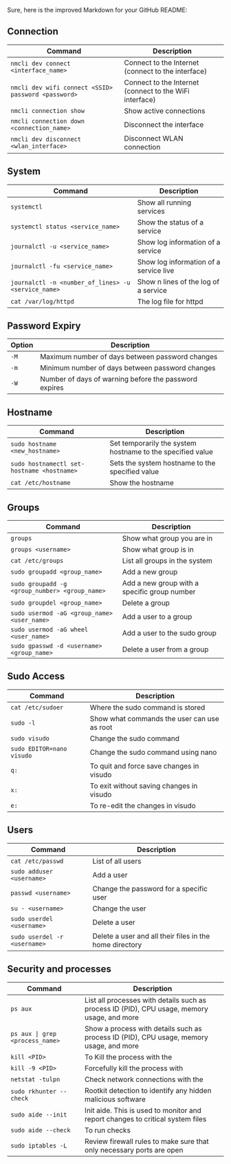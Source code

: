 Sure, here is the improved Markdown for your GitHub README:

## Connection

| Command                                     | Description                                           |
|---------------------------------------------|-------------------------------------------------------|
| `nmcli dev connect <interface_name>`         | Connect to the Internet (connect to the interface)    |
| `nmcli dev wifi connect <SSID> password <password>` | Connect to the Internet (connect to the WiFi interface)    |
| `nmcli connection show`                      | Show active connections                              |
| `nmcli connection down <connection_name>`    | Disconnect the interface                              |
| `nmcli dev disconnect <wlan_interface>`      | Disconnect WLAN connection                             |

## System

| Command                                     | Description                                           |
|---------------------------------------------|-------------------------------------------------------|
| `systemctl`                                | Show all running services                             |
| `systemctl status <service_name>`            | Show the status of a service                           |
| `journalctl -u <service_name>`              | Show log information of a service                      |
| `journalctl -fu <service_name>`             | Show log information of a service live                 |
| `journalctl -n <number_of_lines> -u <service_name>` | Show n lines of the log of a service             |
| `cat /var/log/httpd`                         | The log file for httpd                                 |

## Password Expiry

| Option                                      | Description                                           |
|---------------------------------------------|-------------------------------------------------------|
| `-M`                                        | Maximum number of days between password changes       |
| `-m`                                        | Minimum number of days between password changes       |
| `-W`                                        | Number of days of warning before the password expires |

## Hostname

| Command                                     | Description                                           |
|---------------------------------------------|-------------------------------------------------------|
| `sudo hostname <new_hostname>`               | Set temporarily the system hostname to the specified value |
| `sudo hostnamectl set-hostname <hostname>`   | Sets the system hostname to the specified value         |
| `cat /etc/hostname`                          | Show the hostname                                      |

## Groups

| Command                                     | Description                                           |
|---------------------------------------------|-------------------------------------------------------|
| `groups`                                   | Show what group you are in                             |
| `groups <username>`                         | Show what group <username> is in                       |
| `cat /etc/groups`                           | List all groups in the system                          |
| `sudo groupadd <group_name>`                | Add a new group                                       |
| `sudo groupadd -g <group_number> <group_name>` | Add a new group with a specific group number        |
| `sudo groupdel <group_name>`                | Delete a group                                        |
| `sudo usermod -aG <group_name> <user_name>` | Add a user to a group                                  |
| `sudo usermod -aG wheel <user_name>`        | Add a user to the sudo group                            |
| `sudo gpasswd -d <username> <group_name>`   | Delete a user from a group                             |

## Sudo Access

| Command                                     | Description                                           |
|---------------------------------------------|-------------------------------------------------------|
| `cat /etc/sudoer`                           | Where the sudo command is stored                       |
| `sudo -l`                                   | Show what commands the user can use as root             |
| `sudo visudo`                               | Change the sudo command                                 |
| `sudo EDITOR=nano visudo`                   | Change the sudo command using nano                     |
| `q:`                                        | To quit and force save changes in visudo               |
| `x:`                                        | To exit without saving changes in visudo               |
| `e:`                                        | To re-edit the changes in visudo                        |

## Users

| Command                                     | Description                                           |
|---------------------------------------------|-------------------------------------------------------|
| `cat /etc/passwd`                           | List of all users                                      |
| `sudo adduser <username>`                   | Add a user                                            |
| `passwd <username>`                         | Change the password for a specific user                |
| `su - <username>`                           | Change the user                                       |
| `sudo userdel <username>`                   | Delete a user                                         |
| `sudo userdel -r <username>`                | Delete a user and all their files in the home directory |


## Security and processes

| Command                                     | Description                                           |
|---------------------------------------------|-------------------------------------------------------|
| `ps aux`                                    | List all processes with details such as process ID (PID), CPU usage, memory usage, and more|
| `ps aux \| grep <process_name>`                                    | Show a process with details such as process ID (PID), CPU usage, memory usage, and more|
| `kill <PID>`                                | To Kill the process with the <PID> |
| `kill -9 <PID>`                             | Forcefully kill the process with <PID> |
| `netstat -tulpn`                           | Check network connections with the <PID> |
| `sudo rkhunter --check`                   | Rootkit detection to identify any hidden malicious software |
| `sudo aide --init`                | Init aide. This is used to monitor and report changes to critical system files |
| `sudo aide --check`                | To run checks |
| `sudo iptables -L`                | Review firewall rules to make sure that only necessary ports are open |



